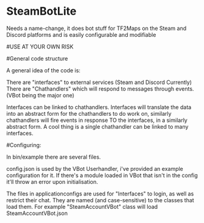 # SteamBotLite
Needs a name-change, it does bot stuff for TF2Maps on the Steam and Discord platforms and is easily configurable and modifiable 

#USE AT YOUR OWN RISK

#General code structure

A general idea of the code is: 

There are "interfaces" to external services (Steam and Discord Currently)
There are "Chathandlers" which will respond to messages through events. (VBot being the major one)

Interfaces can be linked to chathandlers. Interfaces will translate the data into an abstract form for the chathandlers to do work on, similarly chathandlers will fire events in response TO the interfaces, in a similarly abstract form.
A cool thing is a single chathandler can be linked to many interfaces. 

#Configuring:

In bin/example there are several files. 

config.json is used by the VBot Userhandler, i've provided an example configuration for it. If there's a module loaded in VBot that isn't in the config it'll throw an error upon initialisation.

The files in applicationconfigs are used for "Interfaces" to login, as well as restrict their chat. They are named (and case-sensitive) to the classes that load them. For example "SteamAccountVBot" class will load SteamAccountVBot.json
